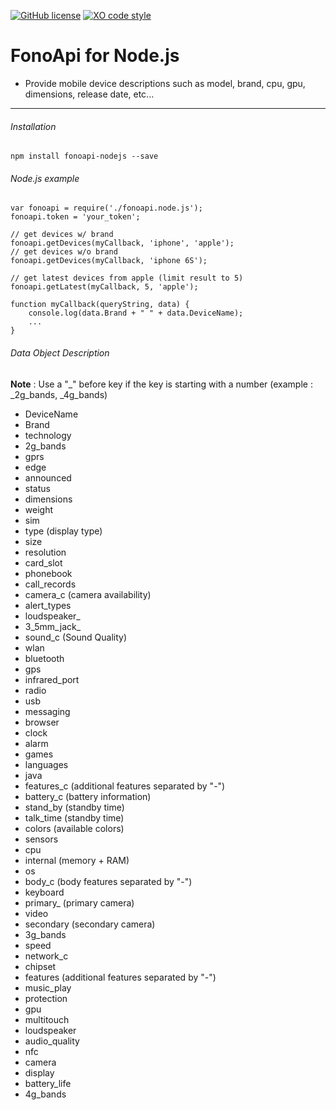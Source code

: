 [![GitHub license](https://img.shields.io/badge/license-MIT-blue.svg)](https://raw.githubusercontent.com/mtrung/fonoapi/master/LICENSE)
[![XO code style](https://img.shields.io/badge/code_style-XO-5ed9c7.svg)](https://github.com/sindresorhus/xo)

# FonoApi for Node.js

- Provide mobile device descriptions such as model, brand, cpu, gpu, dimensions, release date, etc...

------
###### Installation
```
npm install fonoapi-nodejs --save
```

###### Node.js example
```
var fonoapi = require('./fonoapi.node.js');
fonoapi.token = 'your_token';

// get devices w/ brand
fonoapi.getDevices(myCallback, 'iphone', 'apple');
// get devices w/o brand
fonoapi.getDevices(myCallback, 'iphone 6S');

// get latest devices from apple (limit result to 5)
fonoapi.getLatest(myCallback, 5, 'apple');

function myCallback(queryString, data) {
    console.log(data.Brand + " " + data.DeviceName);
    ...
}
```

###### Data Object Description

**Note** : Use a "_" before key if the key is starting with a number (example : _2g_bands, _4g_bands)

- DeviceName
- Brand
- technology
- 2g_bands
- gprs
- edge
- announced
- status
- dimensions
- weight
- sim
- type (display type)
- size
- resolution
- card_slot
- phonebook
- call_records
- camera_c (camera availability)
- alert_types
- loudspeaker_
- 3_5mm_jack_
- sound_c (Sound Quality)
- wlan
- bluetooth
- gps
- infrared_port
- radio
- usb
- messaging
- browser
- clock
- alarm
- games
- languages
- java
- features_c (additional features separated by "-")
- battery_c (battery information)
- stand_by (standby time)
- talk_time (standby time)
- colors (available colors)
- sensors
- cpu
- internal (memory + RAM)
- os
- body_c (body features separated by "-")
- keyboard
- primary_ (primary camera)
- video
- secondary (secondary camera)
- 3g_bands
- speed
- network_c
- chipset
- features  (additional features separated by "-")
- music_play
- protection
- gpu
- multitouch
- loudspeaker
- audio_quality
- nfc
- camera
- display
- battery_life
- 4g_bands
